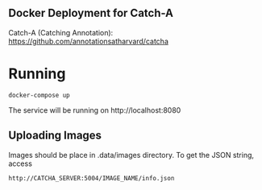 Docker Deployment for Catch-A
-----------------------------

Catch-A (Catching Annotation): https://github.com/annotationsatharvard/catcha

# Running

```
docker-compose up
```

The service will be running on http://localhost:8080

## Uploading Images

Images should be place in .data/images directory. To get the JSON string, access
```
http://CATCHA_SERVER:5004/IMAGE_NAME/info.json
```
